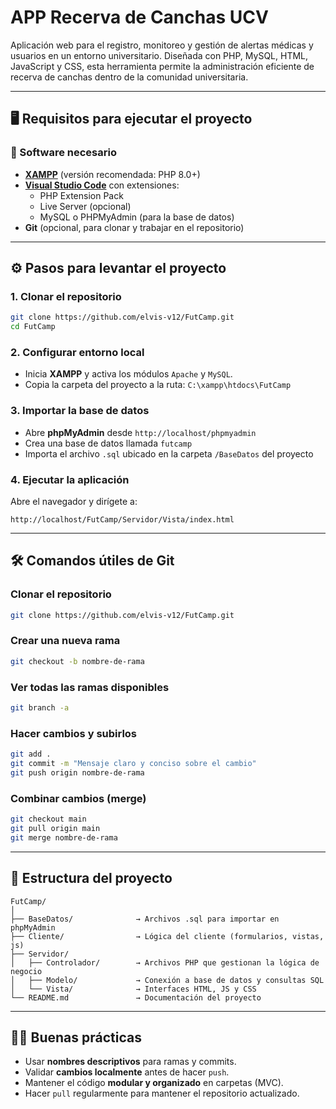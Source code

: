 
  # APP Recerva de Canchas UCV

Aplicación web para el registro, monitoreo y gestión de alertas médicas y usuarios en un entorno universitario. Diseñada con PHP, MySQL, HTML, JavaScript y CSS, esta herramienta permite la administración eficiente de recerva de canchas dentro de la comunidad universitaria.

---

## 🖥️ Requisitos para ejecutar el proyecto

### 🔧 Software necesario

- **[XAMPP](https://www.apachefriends.org/es/index.html)** (versión recomendada: PHP 8.0+)
- **[Visual Studio Code](https://code.visualstudio.com/)** con extensiones:
  - PHP Extension Pack
  - Live Server (opcional)
  - MySQL o PHPMyAdmin (para la base de datos)
- **Git** (opcional, para clonar y trabajar en el repositorio)

---

## ⚙️ Pasos para levantar el proyecto

### 1. Clonar el repositorio

```bash
git clone https://github.com/elvis-v12/FutCamp.git
cd FutCamp
```

### 2. Configurar entorno local

- Inicia **XAMPP** y activa los módulos `Apache` y `MySQL`.
- Copia la carpeta del proyecto a la ruta:
  `C:\xampp\htdocs\FutCamp`

### 3. Importar la base de datos

- Abre **phpMyAdmin** desde `http://localhost/phpmyadmin`
- Crea una base de datos llamada `futcamp`
- Importa el archivo `.sql` ubicado en la carpeta `/BaseDatos` del proyecto

### 4. Ejecutar la aplicación

Abre el navegador y dirígete a:

```
http://localhost/FutCamp/Servidor/Vista/index.html
```

---

## 🛠️ Comandos útiles de Git

### Clonar el repositorio

```bash
git clone https://github.com/elvis-v12/FutCamp.git
```

### Crear una nueva rama

```bash
git checkout -b nombre-de-rama
```

### Ver todas las ramas disponibles

```bash
git branch -a
```

### Hacer cambios y subirlos

```bash
git add .
git commit -m "Mensaje claro y conciso sobre el cambio"
git push origin nombre-de-rama
```

### Combinar cambios (merge)

```bash
git checkout main
git pull origin main
git merge nombre-de-rama
```

---

## 📁 Estructura del proyecto

```
FutCamp/
│
├── BaseDatos/              → Archivos .sql para importar en phpMyAdmin
├── Cliente/                → Lógica del cliente (formularios, vistas, js)
├── Servidor/
│   ├── Controlador/        → Archivos PHP que gestionan la lógica de negocio
│   ├── Modelo/             → Conexión a base de datos y consultas SQL
│   └── Vista/              → Interfaces HTML, JS y CSS
└── README.md               → Documentación del proyecto
```

---

## 👨‍💻 Buenas prácticas

- Usar **nombres descriptivos** para ramas y commits.
- Validar **cambios localmente** antes de hacer `push`.
- Mantener el código **modular y organizado** en carpetas (MVC).
- Hacer `pull` regularmente para mantener el repositorio actualizado.
